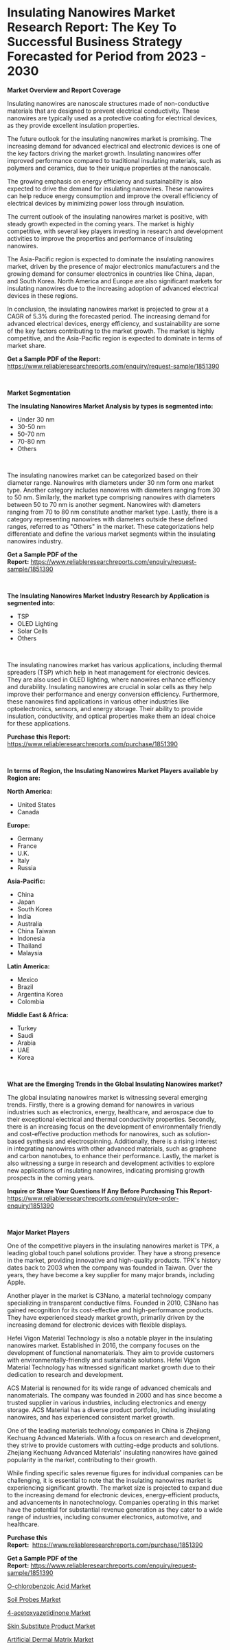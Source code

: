<p><h1>Insulating Nanowires Market Research Report: The Key To Successful Business Strategy Forecasted for Period from 2023 - 2030</h1></p><p><strong>Market Overview and Report Coverage</strong></p>
<p><p>Insulating nanowires are nanoscale structures made of non-conductive materials that are designed to prevent electrical conductivity. These nanowires are typically used as a protective coating for electrical devices, as they provide excellent insulation properties.</p><p>The future outlook for the insulating nanowires market is promising. The increasing demand for advanced electrical and electronic devices is one of the key factors driving the market growth. Insulating nanowires offer improved performance compared to traditional insulating materials, such as polymers and ceramics, due to their unique properties at the nanoscale.</p><p>The growing emphasis on energy efficiency and sustainability is also expected to drive the demand for insulating nanowires. These nanowires can help reduce energy consumption and improve the overall efficiency of electrical devices by minimizing power loss through insulation.</p><p>The current outlook of the insulating nanowires market is positive, with steady growth expected in the coming years. The market is highly competitive, with several key players investing in research and development activities to improve the properties and performance of insulating nanowires.</p><p>The Asia-Pacific region is expected to dominate the insulating nanowires market, driven by the presence of major electronics manufacturers and the growing demand for consumer electronics in countries like China, Japan, and South Korea. North America and Europe are also significant markets for insulating nanowires due to the increasing adoption of advanced electrical devices in these regions.</p><p>In conclusion, the insulating nanowires market is projected to grow at a CAGR of 5.3% during the forecasted period. The increasing demand for advanced electrical devices, energy efficiency, and sustainability are some of the key factors contributing to the market growth. The market is highly competitive, and the Asia-Pacific region is expected to dominate in terms of market share.</p></p>
<p><strong>Get a Sample PDF of the Report:</strong> <a href="https://www.reliableresearchreports.com/enquiry/request-sample/1851390">https://www.reliableresearchreports.com/enquiry/request-sample/1851390</a></p>
<p>&nbsp;</p>
<p><strong>Market Segmentation</strong></p>
<p><strong>The Insulating Nanowires Market Analysis by types is segmented into:</strong></p>
<p><ul><li>Under 30 nm</li><li>30-50 nm</li><li>50-70 nm</li><li>70-80 nm</li><li>Others</li></ul></p>
<p>&nbsp;</p>
<p><p>The insulating nanowires market can be categorized based on their diameter range. Nanowires with diameters under 30 nm form one market type. Another category includes nanowires with diameters ranging from 30 to 50 nm. Similarly, the market type comprising nanowires with diameters between 50 to 70 nm is another segment. Nanowires with diameters ranging from 70 to 80 nm constitute another market type. Lastly, there is a category representing nanowires with diameters outside these defined ranges, referred to as "Others" in the market. These categorizations help differentiate and define the various market segments within the insulating nanowires industry.</p></p>
<p><strong>Get a Sample PDF of the Report:</strong>&nbsp;<a href="https://www.reliableresearchreports.com/enquiry/request-sample/1851390">https://www.reliableresearchreports.com/enquiry/request-sample/1851390</a></p>
<p>&nbsp;</p>
<p><strong>The Insulating Nanowires Market Industry Research by Application is segmented into:</strong></p>
<p><ul><li>TSP</li><li>OLED Lighting</li><li>Solar Cells</li><li>Others</li></ul></p>
<p>&nbsp;</p>
<p><p>The insulating nanowires market has various applications, including thermal spreaders (TSP) which help in heat management for electronic devices. They are also used in OLED lighting, where nanowires enhance efficiency and durability. Insulating nanowires are crucial in solar cells as they help improve their performance and energy conversion efficiency. Furthermore, these nanowires find applications in various other industries like optoelectronics, sensors, and energy storage. Their ability to provide insulation, conductivity, and optical properties make them an ideal choice for these applications.</p></p>
<p><strong>Purchase this Report:</strong>&nbsp; <a href="https://www.reliableresearchreports.com/purchase/1851390">https://www.reliableresearchreports.com/purchase/1851390</a></p>
<p>&nbsp;</p>
<p><strong>In terms of Region, the Insulating Nanowires Market Players available by Region are:</strong></p>
<p>
    <p> <strong> North America: </strong>
        <ul>
            <li>United States</li>
            <li>Canada</li>
        </ul>
        </p> 
    <p> <strong> Europe: </strong>
        <ul>
            <li>Germany</li>
            <li>France</li>
            <li>U.K.</li>
            <li>Italy</li>
            <li>Russia</li>
        </ul>
        </p> 
    <p> <strong> Asia-Pacific: </strong>
        <ul>
            <li>China</li>
            <li>Japan</li>
            <li>South Korea</li>
            <li>India</li>
            <li>Australia</li>
            <li>China Taiwan</li>
            <li>Indonesia</li>
            <li>Thailand</li>
            <li>Malaysia</li>
        </ul>
        </p> 
    <p> <strong> Latin America: </strong>
        <ul>
            <li>Mexico</li>
            <li>Brazil</li>
            <li>Argentina Korea</li>
            <li>Colombia</li>
        </ul>
        </p> 
    <p> <strong> Middle East & Africa: </strong>
        <ul>
            <li>Turkey</li>
            <li>Saudi</li>
            <li>Arabia</li>
            <li>UAE</li>
            <li>Korea</li>
        </ul>
    </p>
    </p>
<p>&nbsp;</p>
<p><strong>What are the Emerging Trends in the Global Insulating Nanowires market?</strong></p>
<p><p>The global insulating nanowires market is witnessing several emerging trends. Firstly, there is a growing demand for nanowires in various industries such as electronics, energy, healthcare, and aerospace due to their exceptional electrical and thermal conductivity properties. Secondly, there is an increasing focus on the development of environmentally friendly and cost-effective production methods for nanowires, such as solution-based synthesis and electrospinning. Additionally, there is a rising interest in integrating nanowires with other advanced materials, such as graphene and carbon nanotubes, to enhance their performance. Lastly, the market is also witnessing a surge in research and development activities to explore new applications of insulating nanowires, indicating promising growth prospects in the coming years.</p></p>
<p><strong>Inquire or Share Your Questions If Any Before Purchasing This Report</strong>- <a href="https://www.reliableresearchreports.com/enquiry/pre-order-enquiry/1851390">https://www.reliableresearchreports.com/enquiry/pre-order-enquiry/1851390</a></p>
<p>&nbsp;</p>
<p><strong>Major Market Players</strong></p>
<p><p>One of the competitive players in the insulating nanowires market is TPK, a leading global touch panel solutions provider. They have a strong presence in the market, providing innovative and high-quality products. TPK's history dates back to 2003 when the company was founded in Taiwan. Over the years, they have become a key supplier for many major brands, including Apple.</p><p>Another player in the market is C3Nano, a material technology company specializing in transparent conductive films. Founded in 2010, C3Nano has gained recognition for its cost-effective and high-performance products. They have experienced steady market growth, primarily driven by the increasing demand for electronic devices with flexible displays.</p><p>Hefei Vigon Material Technology is also a notable player in the insulating nanowires market. Established in 2016, the company focuses on the development of functional nanomaterials. They aim to provide customers with environmentally-friendly and sustainable solutions. Hefei Vigon Material Technology has witnessed significant market growth due to their dedication to research and development.</p><p>ACS Material is renowned for its wide range of advanced chemicals and nanomaterials. The company was founded in 2000 and has since become a trusted supplier in various industries, including electronics and energy storage. ACS Material has a diverse product portfolio, including insulating nanowires, and has experienced consistent market growth.</p><p>One of the leading materials technology companies in China is Zhejiang Kechuang Advanced Materials. With a focus on research and development, they strive to provide customers with cutting-edge products and solutions. Zhejiang Kechuang Advanced Materials' insulating nanowires have gained popularity in the market, contributing to their growth.</p><p>While finding specific sales revenue figures for individual companies can be challenging, it is essential to note that the insulating nanowires market is experiencing significant growth. The market size is projected to expand due to the increasing demand for electronic devices, energy-efficient products, and advancements in nanotechnology. Companies operating in this market have the potential for substantial revenue generation as they cater to a wide range of industries, including consumer electronics, automotive, and healthcare.</p></p>
<p><strong>Purchase this Report:</strong>&nbsp;&nbsp;<a href="https://www.reliableresearchreports.com/purchase/1851390">https://www.reliableresearchreports.com/purchase/1851390</a></p>
<p></p>
<p><strong>Get a Sample PDF of the Report:</strong>&nbsp;<a href="https://www.reliableresearchreports.com/enquiry/request-sample/1851390">https://www.reliableresearchreports.com/enquiry/request-sample/1851390</a></p>
<p><p><a href="https://medium.com/@enosstark1905/o-chlorobenzoic-acid-market-size-and-market-trends-complete-industry-overview-2023-to-2030-1ebe5d5308dc">O-chlorobenzoic Acid Market</a></p><p><a href="https://www.linkedin.com/pulse/soil-probes-market-research-report-provides-thorough-ngspc/">Soil Probes Market</a></p><p><a href="https://medium.com/@guyskiles1918/4-acetoxyazetidinone-market-size-cagr-trends-2024-2030-6fa1f065ec71">4-acetoxyazetidinone Market</a></p><p><a href="https://github.com/scarol104/Market-Research-Report-List-1/blob/main/skin-substitute-product-market.md">Skin Substitute Product Market</a></p><p><a href="https://github.com/dzharov81/Market-Research-Report-List-1/blob/main/artificial-dermal-matrix-market.md">Artificial Dermal Matrix Market</a></p></p>